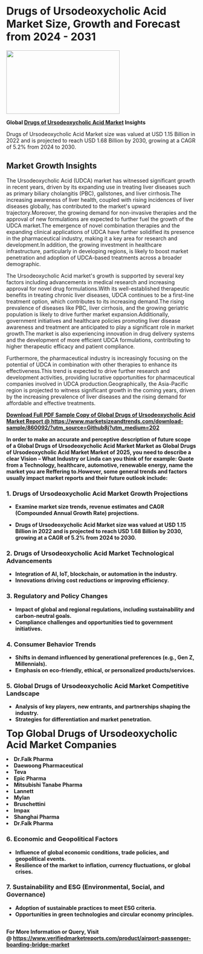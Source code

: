 <H1>Drugs of Ursodeoxycholic Acid Market Size, Growth and Forecast from 2024 - 2031</H1><img class="aligncenter size-medium wp-image-584254" src="https://thirdeyenews.in/wp-content/uploads/2024/09/Global-Market-Research-300x168.jpeg" alt="" width="300" height="168" /><p><strong>Global&nbsp;<a href="https://www.marketsizeandtrends.com/download-sample/860092/?utm_source=Github8j?utm_medium=202">Drugs of Ursodeoxycholic Acid Market</a> Insights</strong></p><p>Drugs of Ursodeoxycholic Acid Market size was valued at USD 1.15 Billion in 2022 and is projected to reach USD 1.68 Billion by 2030, growing at a CAGR of 5.2% from 2024 to 2030.</p><p><h2>Market Growth Insights</h2> <p>The Ursodeoxycholic Acid (UDCA) market has witnessed significant growth in recent years, driven by its expanding use in treating liver diseases such as primary biliary cholangitis (PBC), gallstones, and liver cirrhosis.The increasing awareness of liver health, coupled with rising incidences of liver diseases globally, has contributed to the market's upward trajectory.Moreover, the growing demand for non-invasive therapies and the approval of new formulations are expected to further fuel the growth of the UDCA market.The emergence of novel combination therapies and the expanding clinical applications of UDCA have further solidified its presence in the pharmaceutical industry, making it a key area for research and development.In addition, the growing investment in healthcare infrastructure, particularly in developing regions, is likely to boost market penetration and adoption of UDCA-based treatments across a broader demographic.</p> <p><strong><a href="#"></a></strong></p> <p>The Ursodeoxycholic Acid market's growth is supported by several key factors including advancements in medical research and increasing approval for novel drug formulations.With its well-established therapeutic benefits in treating chronic liver diseases, UDCA continues to be a first-line treatment option, which contributes to its increasing demand.The rising prevalence of diseases like PBC, liver cirrhosis, and the growing geriatric population is likely to drive further market expansion.Additionally, government initiatives and healthcare policies promoting liver disease awareness and treatment are anticipated to play a significant role in market growth.The market is also experiencing innovation in drug delivery systems and the development of more efficient UDCA formulations, contributing to higher therapeutic efficacy and patient compliance.</p> <p>Furthermore, the pharmaceutical industry is increasingly focusing on the potential of UDCA in combination with other therapies to enhance its effectiveness.This trend is expected to drive further research and development activities, providing lucrative opportunities for pharmaceutical companies involved in UDCA production.Geographically, the Asia-Pacific region is projected to witness significant growth in the coming years, driven by the increasing prevalence of liver diseases and the rising demand for affordable and effective treatments.</p> <p><strong><a href="#"></p><p><span class=""><strong>Download Full PDF Sample Copy of Global Drugs of Ursodeoxycholic Acid Market Report</strong> @ <a href="https://www.marketsizeandtrends.com/download-sample/860092/?utm_source=Github8j?utm_medium=202" target="_blank">https://www.marketsizeandtrends.com/download-sample/860092/?utm_source=Github8j?utm_medium=202</a></span></p><p>In order to make an accurate and perceptive description of future scope of a Global&nbsp;Drugs of Ursodeoxycholic Acid Market Market as Global&nbsp;Drugs of Ursodeoxycholic Acid Market Market of 2025, you need to describe a clear Vision &ndash; What Industry or Linda can you think of for example: Quote from a Technology, healthcare, automotive, renewable energy, name the market you are Reffering to.However, some general trends and factors usually impact market reports and their future outlook include:</p><h3>1.&nbsp;<strong>Drugs of Ursodeoxycholic Acid Market Growth Projections</strong></h3><ul><li>Examine market size trends, revenue estimates and CAGR (Compounded Annual Growth Rate) projections.</li><li><p>Drugs of Ursodeoxycholic Acid Market size was valued at USD 1.15 Billion in 2022 and is projected to reach USD 1.68 Billion by 2030, growing at a CAGR of 5.2% from 2024 to 2030.</p></li></ul><h3>2.&nbsp;<strong>Drugs of Ursodeoxycholic Acid Market Technological Advancements</strong></h3><ul><li>Integration of AI, IoT, blockchain, or automation in the industry.</li><li>Innovations driving cost reductions or improving efficiency.</li></ul><h3>3.&nbsp;<strong>Regulatory and Policy Changes</strong></h3><ul><li>Impact of global and regional regulations, including sustainability and carbon-neutral goals.</li><li>Compliance challenges and opportunities tied to government initiatives.</li></ul><h3>4.&nbsp;<strong>Consumer Behavior Trends</strong></h3><ul><li>Shifts in demand influenced by generational preferences (e.g., Gen Z, Millennials).</li><li>Emphasis on eco-friendly, ethical, or personalized products/services.</li></ul><h3>5.&nbsp;<strong>Global Drugs of Ursodeoxycholic Acid Market Competitive Landscape</strong></h3><ul><li>Analysis of key players, new entrants, and partnerships shaping the industry.</li><li>Strategies for differentiation and market penetration.</li></ul><p data-pm-slice="1 1 []"><span style="color: inherit; font-family: inherit; font-size: 25px;">Top Global Drugs of Ursodeoxycholic Acid Market Companies</span></p><div class="" data-test-id=""><p><li>Dr.Falk Pharma</li><li> Daewoong Pharmaceutical</li><li> Teva</li><li> Epic Pharma</li><li> Mitsubishi Tanabe Pharma</li><li> Lannett</li><li> Mylan</li><li> Bruschettini</li><li> Impax</li><li> Shanghai Pharma</li><li> Dr.Falk Pharma</li></p></div><h3>6.&nbsp;<strong>Economic and Geopolitical Factors</strong></h3><ul><li>Influence of global economic conditions, trade policies, and geopolitical events.</li><li>Resilience of the market to inflation, currency fluctuations, or global crises.</li></ul><h3>7.&nbsp;<strong>Sustainability and ESG (Environmental, Social, and Governance)</strong></h3><ul><li>Adoption of sustainable practices to meet ESG criteria.</li><li>Opportunities in green technologies and circular economy principles.</li></ul><h2><strong style="font-size: 14px;">For More Information or Query, Visit @&nbsp;</strong><a style="background-color: #ffffff; font-size: 14px;" href="https://www.marketsizeandtrends.com/report/drugs-of-ursodeoxycholic-acid-market/" target="_blank">https://www.verifiedmarketreports.com/product/airport-passenger-boarding-bridge-market</a></h2>